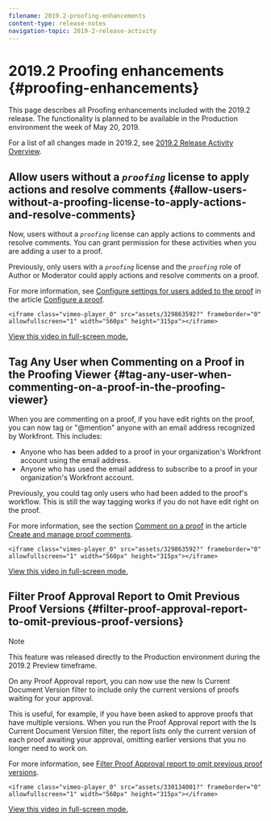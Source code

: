 ```yaml
---
filename: 2019.2-proofing-enhancements
content-type: release-notes
navigation-topic: 2019-2-release-activity
---
```




# 2019.2 Proofing enhancements {#proofing-enhancements}

This page describes all Proofing enhancements included with the 2019.2 release. The functionality is planned to be available in the Production environment the week of May 20, 2019.


For a list of all changes made in 2019.2, see [2019.2 Release Activity Overview](_2019.2-release-activity-overview.md).


## Allow users without a *`proofing`* license to apply actions and resolve comments {#allow-users-without-a-proofing-license-to-apply-actions-and-resolve-comments}

Now, users without a *`proofing`* license can apply actions to comments and resolve comments. You can grant permission for these activities when you are adding a user to a proof.


Previously, only users with a *`proofing`* license and the *`proofing`* role of Author or Moderator could apply actions and resolve comments on a proof.


For more information, see [Configure settings for users added to the proof](configure-proof.md#configuring-share-settings) in the article [Configure a proof](configure-proof.md).


`<iframe class="vimeo-player_0" src="assets/329863592?" frameborder="0" allowfullscreen="1" width="560px" height="315px"></iframe>` 


[View this video in full-screen mode.](https://vimeo.com/329863592/830b423afe) 


## Tag Any User when Commenting on a Proof in the Proofing Viewer {#tag-any-user-when-commenting-on-a-proof-in-the-proofing-viewer}

When you are commenting on a proof, if you have edit rights on the proof, you can now tag or "@mention" anyone with an email address recognized by Workfront. This includes:



* Anyone who has been added to a proof in your organization's Workfront account using the email address.
* Anyone who has used the email address to subscribe to a proof in your organization's Workfront account.


Previously, you could tag only users who had been added to the proof's workflow. This is still the way tagging works if you do not have edit right on the proof.


For more information, see the section [Comment on a proof](create-manage-proof-comments.md#commenting-on-a-proof) in the article [Create and manage proof comments](create-manage-proof-comments.md).


`<iframe class="vimeo-player_0" src="assets/329863592?" frameborder="0" allowfullscreen="1" width="560px" height="315px"></iframe>` 


[View this video in full-screen mode.](https://vimeo.com/329863592/830b423afe) 


## Filter Proof Approval Report to Omit Previous Proof Versions {#filter-proof-approval-report-to-omit-previous-proof-versions}



>[!NOTE]
>
>This feature was released directly to the Production environment during the 2019.2 Preview timeframe.


On any Proof Approval report, you can now use the new Is Current Document Version filter to include only the current versions of proofs waiting for your approval.


This is useful, for example, if you have been asked to approve proofs that have multiple versions. When you run the Proof Approval report with the Is Current Document Version filter, the report lists only the current version of each proof awaiting your approval, omitting earlier versions that you no longer need to work on.


For more information, see [Filter Proof Approval report to omit previous proof versions](filter-proof-approval-report.md).


`<iframe class="vimeo-player_0" src="assets/330134001?" frameborder="0" allowfullscreen="1" width="560px" height="315px"></iframe>` 


[View this video in full-screen mode.](https://vimeo.com/330134001/8ddf3e4af6) 
